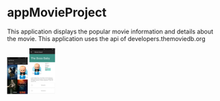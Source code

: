 # appMovieProject
This application displays the popular movie information and details about the movie. This application uses the api of developers.themoviedb.org

<img src="https://raw.githubusercontent.com/harfinovian/appMovieProject/master/app/src/main/res/drawable/Screenshot_2017-04-10-23-49-37-237_com.example.harfi.appprojectmovie3.png" width="48">

<img src="https://raw.githubusercontent.com/harfinovian/appMovieProject/master/app/src/main/res/drawable/Screenshot_2017-04-10-23-49-43-565_com.example.harfi.appprojectmovie3.png" width="60">

